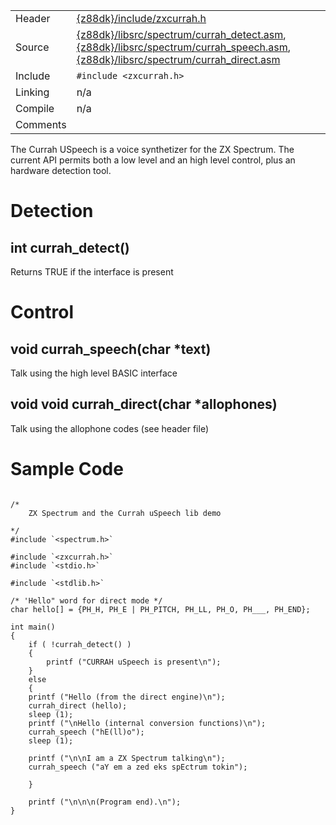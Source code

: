 |            |                              |
| ---------- | ---------------------------- |
| Header     | [{z88dk}/include/zxcurrah.h](https://raw.githubusercontent.com/z88dk/z88dk/master/include/zxcurrah.h)    |
| Source     | [{z88dk}/libsrc/spectrum/currah_detect.asm](https://github.com/z88dk/z88dk/tree/master/libsrc/spectrum/currah_detect.asm),  [{z88dk}/libsrc/spectrum/currah_speech.asm](https://github.com/z88dk/z88dk/tree/master/libsrc/spectrum/currah_speech.asm),  [{z88dk}/libsrc/spectrum/currah_direct.asm](https://github.com/z88dk/z88dk/tree/master/libsrc/spectrum/currah_direct.asm)                   |
| Include    | `#include <zxcurrah.h>`      |
| Linking    | n/a                          |
| Compile    | n/a                          |
| Comments   |                              |

The Currah USpeech is a voice synthetizer for the ZX Spectrum.
The current API permits both a low level and an high level control, plus an hardware detection tool.


# Detection


## int currah_detect()

Returns TRUE if the interface is present



# Control


## void currah_speech(char *text)

Talk using the high level BASIC interface


## void void currah_direct(char *allophones)

Talk using the allophone codes
(see header file)

# Sample Code

```

/*
	ZX Spectrum and the Currah uSpeech lib demo

*/
#include `<spectrum.h>`

#include `<zxcurrah.h>`
#include `<stdio.h>`

#include `<stdlib.h>`

/* 'Hello" word for direct mode */
char hello[] = {PH_H, PH_E | PH_PITCH, PH_LL, PH_O, PH___, PH_END};

int main()
{
	if ( !currah_detect() )  
	{
		printf ("CURRAH uSpeech is present\n");
	}
	else
	{
	printf ("Hello (from the direct engine)\n");
	currah_direct (hello);
	sleep (1);
	printf ("\nHello (internal conversion functions)\n");
	currah_speech ("hE(ll)o");
	sleep (1);

	printf ("\n\nI am a ZX Spectrum talking\n");
	currah_speech ("aY em a zed eks spEctrum tokin");

	}

	printf ("\n\n\n(Program end).\n");
}

```
